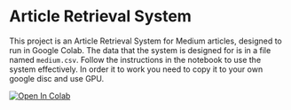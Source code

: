 # Article Retrieval System

This project is an Article Retrieval System for Medium articles, designed to run in Google Colab. The data that the system is designed for is in a file named `medium.csv`. Follow the instructions in the notebook to use the system effectively. In order it to work you need to copy it to your own google disc and use GPU.


<a target="_blank" href="https://colab.research.google.com/github/kielak2/Article-Retrieval-System/blob/main/Article-Retrieval-System-Notebook.ipynb">
  <img src="https://colab.research.google.com/assets/colab-badge.svg" alt="Open In Colab"/>
</a>
